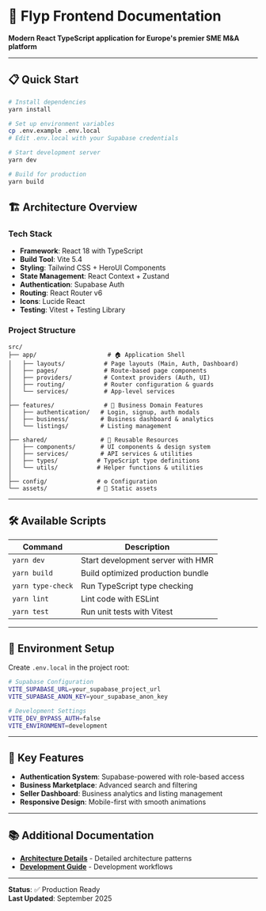 # 🚀 Flyp Frontend Documentation

**Modern React TypeScript application for Europe's premier SME M&A platform**

---

## 📋 Quick Start

```bash
# Install dependencies
yarn install

# Set up environment variables
cp .env.example .env.local
# Edit .env.local with your Supabase credentials

# Start development server
yarn dev

# Build for production
yarn build
```

## 🏗️ Architecture Overview

### **Tech Stack**

- **Framework**: React 18 with TypeScript
- **Build Tool**: Vite 5.4
- **Styling**: Tailwind CSS + HeroUI Components
- **State Management**: React Context + Zustand
- **Authentication**: Supabase Auth
- **Routing**: React Router v6
- **Icons**: Lucide React
- **Testing**: Vitest + Testing Library

### **Project Structure**

```
src/
├── app/                    # 🏠 Application Shell
│   ├── layouts/           # Page layouts (Main, Auth, Dashboard)
│   ├── pages/             # Route-based page components
│   ├── providers/         # Context providers (Auth, UI)
│   ├── routing/           # Router configuration & guards
│   └── services/          # App-level services
│
├── features/              # 🎯 Business Domain Features
│   ├── authentication/   # Login, signup, auth modals
│   ├── business/         # Business dashboard & analytics
│   └── listings/         # Listing management
│
├── shared/               # 🔄 Reusable Resources
│   ├── components/       # UI components & design system
│   ├── services/         # API services & utilities
│   ├── types/           # TypeScript type definitions
│   └── utils/           # Helper functions & utilities
│
├── config/              # ⚙️ Configuration
└── assets/              # 📁 Static assets
```

---

## 🛠️ Available Scripts

| Command           | Description                       |
| ----------------- | --------------------------------- |
| `yarn dev`        | Start development server with HMR |
| `yarn build`      | Build optimized production bundle |
| `yarn type-check` | Run TypeScript type checking      |
| `yarn lint`       | Lint code with ESLint             |
| `yarn test`       | Run unit tests with Vitest        |

---

## 🔧 Environment Setup

Create `.env.local` in the project root:

```bash
# Supabase Configuration
VITE_SUPABASE_URL=your_supabase_project_url
VITE_SUPABASE_ANON_KEY=your_supabase_anon_key

# Development Settings
VITE_DEV_BYPASS_AUTH=false
VITE_ENVIRONMENT=development
```

---

## 📱 Key Features

- **Authentication System**: Supabase-powered with role-based access
- **Business Marketplace**: Advanced search and filtering
- **Seller Dashboard**: Business analytics and listing management
- **Responsive Design**: Mobile-first with smooth animations

---

## 📚 Additional Documentation

- **[Architecture Details](./ARCHITECTURE_OVERVIEW.md)** - Detailed architecture patterns
- **[Development Guide](./DEVELOPMENT_GUIDE.md)** - Development workflows

---

**Status**: ✅ Production Ready  
**Last Updated**: September 2025
